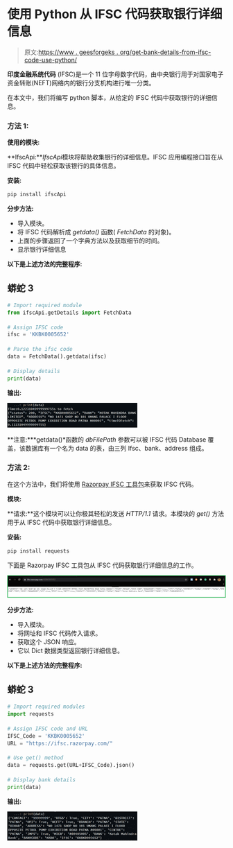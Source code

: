 # 使用 Python 从 IFSC 代码获取银行详细信息

> 原文:[https://www . geesforgeks . org/get-bank-details-from-ifsc-code-use-python/](https://www.geeksforgeeks.org/get-bank-details-from-ifsc-code-using-python/)

**印度金融系统代码** (IFSC)是一个 11 位字母数字代码，由中央银行用于对国家电子资金转账(NEFT)网络内的银行分支机构进行唯一分类。

在本文中，我们将编写 python 脚本，从给定的 IFSC 代码中获取银行的详细信息。

### **方法 1:**

**使用的模块:**

**IfscApi:***IfscApi*模块将帮助收集银行的详细信息。IFSC 应用编程接口旨在从 IFSC 代码中轻松获取该银行的具体信息。

**安装:**

```py
pip install ifscApi

```

**分步方法:**

*   导入模块。
*   将 IFSC 代码解析成 *getdata()* 函数( *FetchData* 的对象)。
*   上面的步骤返回了一个字典方法以及获取细节的时间。
*   显示银行详细信息

**以下是上述方法的完整程序:**

## 蟒蛇 3

```py
# Import required module
from ifscApi.getDetails import FetchData

# Assign IFSC code
ifsc = 'KKBK0005652'

# Parse the ifsc code
data = FetchData().getdata(ifsc)

# Display details
print(data)
```

**输出:**

![](img/621180dab8b6ed47b82feb7c9aa3d777.png)

**注意:***getdata()*函数的 *dbFilePath* 参数可以被 IFSC 代码 Database 覆盖，该数据库有一个名为 data 的表，由三列 Ifsc、bank、address 组成。

### **方法 2:**

在这个方法中，我们将使用 [Razorpay IFSC 工具包](https://ifsc.razorpay.com/)来获取 IFSC 代码。

**模块:**

**请求:**这个模块可以让你极其轻松的发送 *HTTP/1.1* 请求。本模块的 *get()* 方法用于从 IFSC 代码中获取银行详细信息。

**安装:**

```py
pip install requests

```

下面是 Razorpay IFSC 工具包从 IFSC 代码获取银行详细信息的工作。

![](img/97ed31f9d2c4a1b7b69ab17d4db3a737.png)

**分步方法:**

*   导入模块。
*   将网址和 IFSC 代码传入请求。
*   获取这个 JSON 响应。
*   它以 Dict 数据类型返回银行详细信息。

**以下是上述方法的完整程序:**

## 蟒蛇 3

```py
# Import required modules
import requests

# Assign IFSC code and URL
IFSC_Code = 'KKBK0005652'
URL = "https://ifsc.razorpay.com/"

# Use get() method
data = requests.get(URL+IFSC_Code).json()

# Display bank details
print(data)
```

**输出:**

![](img/98d09396fb75add9cbfdd48edc4ba7b7.png)